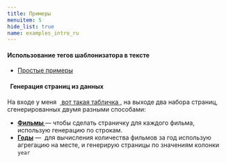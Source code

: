 ```yaml
---
title: Примеры
menuitem: 5
hide_list: true
name: examples_intro_ru
---
```


#### Использование тегов шаблонизатора в тексте

- [ Простые примеры ](/+name:template_tags_ru)

####   Генерация страниц из данных

На входе у меня  [ вот такая табличка ](/+name:movies_table_ru), на выходе два набора страниц, сгенерированных
двумя разными способами:

- **[ Фильмы ](/examples/movies/index.html)** — чтобы сделать страничку для каждого фильма, использую генерацию по строкам.
- **[ Годы](/examples/years/index.html)** —  для вычисления количества фильмов за год использую агрегацию на месте, и генерирую страницы по значениям колонки `year`
